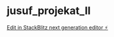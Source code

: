 # jusuf_projekat_II

[Edit in StackBlitz next generation editor ⚡️](https://stackblitz.com/~/github.com/jukson01/jusuf_projekat_II)